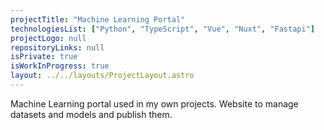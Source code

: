 ```yaml
---
projectTitle: "Machine Learning Portal"
technologiesList: ["Python", "TypeScript", "Vue", "Nuxt", "Fastapi"]
projectLogo: null
repositoryLinks: null
isPrivate: true
isWorkInProgress: true
layout: ../../layouts/ProjectLayout.astro
---
```


Machine Learning portal used in my own projects. Website to manage datasets and models and publish them.
